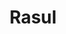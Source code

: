 ---
pid: ch78
title: Rasul
location_transcription: 2305 Benson St
coordinates: "[-75.046019564601, 40.074163664325]"
zipcode: '19152'
gen_neighborhood: Northeast Philadelphia
neighborhood: Rhawnhurst
outside_phl: 
age: '15'
age_range: 13-19
instagram: 
image_file_name: ch_78.jpg
proposal_transcription: "—>Me"
topic: Architecture
topic_summary: '0'
type: Infrastructure,Interactive,Space,Arch
keywords_other: tunnel, secret tunnel, children
credit: Abdurasul
image_labels: 
twitter: 
facebook: 
permalink: "/monuments/ch78/"
layout: item-page
---